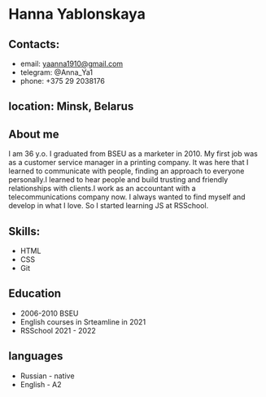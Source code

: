 # Hanna Yablonskaya
## Contacts:
* email: yaanna1910@gmail.com
* telegram: @Anna_Ya1
* phone: +375 29 2038176
## location: Minsk, Belarus
## About me
I am 36 y.o. I graduated from BSEU as a marketer in 2010. My first job was as a customer service manager in a printing company. It was here that I learned to communicate with people, finding an approach to everyone personally.I learned to hear people and build trusting and friendly relationships with clients.I work as an accountant with a telecommunications company now. I always wanted to find myself and develop in what I love. So I started learning JS at RSSchool.
## Skills:
* HTML
* CSS
* Git
## Education
* 2006-2010 BSEU
* English courses in Srteamline in 2021
* RSSchool 2021 - 2022
## languages
* Russian - native 
* English - A2
